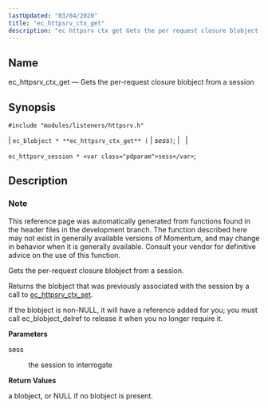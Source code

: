 ```yaml
---
lastUpdated: "03/04/2020"
title: "ec_httpsrv_ctx_get"
description: "ec httpsrv ctx get Gets the per request closure blobject from a session ec blobject ec httpsrv ctx get sess ec httpsrv session sess This reference page was automatically generated from functions found in the header files in the development branch The function described here may not exist in generally..."
---
```


<a name="apis.ec_httpsrv_ctx_get"></a> 
## Name

ec_httpsrv_ctx_get — Gets the per-request closure blobject from a session

## Synopsis

`#include "modules/listeners/httpsrv.h"`

| `ec_blobject * **ec_httpsrv_ctx_get** (` | <var class="pdparam">sess</var>`)`; |   |

`ec_httpsrv_session * <var class="pdparam">sess</var>`;<a name="idp52662192"></a> 
## Description

### Note

This reference page was automatically generated from functions found in the header files in the development branch. The function described here may not exist in generally available versions of Momentum, and may change in behavior when it is generally available. Consult your vendor for definitive advice on the use of this function.

Gets the per-request closure blobject from a session.

Returns the blobject that was previously associated with the session by a call to [ec_httpsrv_ctx_set](/momentum/3/3-api/apis-ec-httpsrv-ctx-set).

If the blobject is non-NULL, it will have a reference added for you; you must call ec_blobject_delref to release it when you no longer require it.

**<a name="idp52666768"></a> Parameters**

<dl class="variablelist">

<dt>sess</dt>

<dd>

the session to interrogate

</dd>

</dl>

**<a name="idp52669504"></a> Return Values**

a blobject, or NULL if no blobject is present.